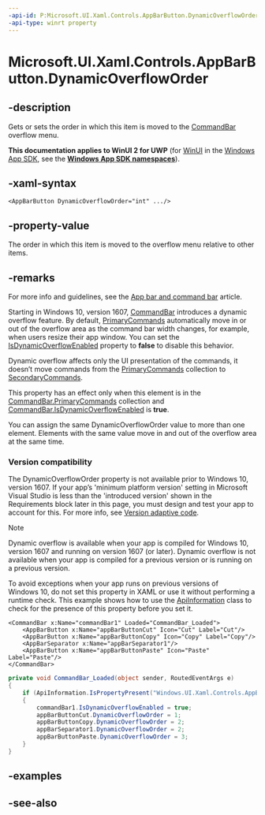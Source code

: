 ```yaml
---
-api-id: P:Microsoft.UI.Xaml.Controls.AppBarButton.DynamicOverflowOrder
-api-type: winrt property
---
```


<!-- Property syntax
public int DynamicOverflowOrder { get;  set; }
-->

# Microsoft.UI.Xaml.Controls.AppBarButton.DynamicOverflowOrder

## -description
Gets or sets the order in which this item is moved to the [CommandBar](commandbar.md) overflow menu.

**This documentation applies to WinUI 2 for UWP** (for [WinUI](/windows/apps/winui/winui3/) in the [Windows App SDK](/windows/apps/windows-app-sdk/), see the **[Windows App SDK namespaces](/windows/windows-app-sdk/api/winrt/)**).

## -xaml-syntax
```xaml
<AppBarButton DynamicOverflowOrder="int" .../>
```


## -property-value
The order in which this item is moved to the overflow menu relative to other items.

## -remarks
For more info and guidelines, see the [App bar and command bar](/windows/uwp/controls-and-patterns/app-bars) article.

Starting in Windows 10, version 1607, [CommandBar](commandbar.md) introduces a dynamic overflow feature. By default, [PrimaryCommands](commandbar_primarycommands.md) automatically move in or out of the overflow area as the command bar width changes, for example, when users resize their app window. You can set the [IsDynamicOverflowEnabled](commandbar_isdynamicoverflowenabled.md) property to **false** to disable this behavior.

Dynamic overflow affects only the UI presentation of the commands, it doesn’t move commands from the [PrimaryCommands](commandbar_primarycommands.md) collection to [SecondaryCommands](commandbar_secondarycommands.md).

This property has an effect only when this element is in the [CommandBar.PrimaryCommands](commandbar_primarycommands.md) collection and [CommandBar.IsDynamicOverflowEnabled](commandbar_isdynamicoverflowenabled.md) is **true**.

You can assign the same DynamicOverflowOrder value to more than one element. Elements with the same value move in and out of the overflow area at the same time.

### Version compatibility

The DynamicOverflowOrder property is not available prior to Windows 10, version 1607. If your app’s 'minimum platform version' setting in Microsoft Visual Studio is less than the 'introduced version' shown in the Requirements block later in this page, you must design and test your app to account for this. For more info, see [Version adaptive code](/windows/uwp/debug-test-perf/version-adaptive-code).

> [!NOTE]
> Dynamic overflow is available when your app is compiled for Windows 10, version 1607 and running on version 1607 (or later). Dynamic overflow is not available when your app is compiled for a previous version or is running on a previous version.

To avoid exceptions when your app runs on previous versions of Windows 10, do not set this property in XAML or use it without performing a runtime check. This example shows how to use the [ApiInformation](/uwp/api/windows.foundation.metadata.apiinformation) class to check for the presence of this property before you set it.

```xaml
<CommandBar x:Name="commandBar1" Loaded="CommandBar_Loaded">
    <AppBarButton x:Name="appBarButtonCut" Icon="Cut" Label="Cut"/>
    <AppBarButton x:Name="appBarButtonCopy" Icon="Copy" Label="Copy"/>
    <AppBarSeparator x:Name="appBarSeparator1"/>
    <AppBarButton x:Name="appBarButtonPaste" Icon="Paste" Label="Paste"/>
</CommandBar>
```

```csharp
private void CommandBar_Loaded(object sender, RoutedEventArgs e)
{
    if (ApiInformation.IsPropertyPresent("Windows.UI.Xaml.Controls.AppBarButton", "DynamicOverflowOrder"))
    {
        commandBar1.IsDynamicOverflowEnabled = true;
        appBarButtonCut.DynamicOverflowOrder = 1;
        appBarButtonCopy.DynamicOverflowOrder = 2;
        appBarSeparator1.DynamicOverflowOrder = 2;
        appBarButtonPaste.DynamicOverflowOrder = 3;
    }
}

```



## -examples

## -see-also
